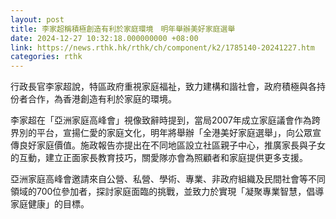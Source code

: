 ```yaml
---
layout: post
title: 李家超稱積極創造有利於家庭環境　明年舉辦美好家庭選舉
date: 2024-12-27 10:32:18.000000000 +08:00
link: https://news.rthk.hk/rthk/ch/component/k2/1785140-20241227.htm
categories: rthk
---
```


行政長官李家超說，特區政府重視家庭福祉，致力建構和諧社會，政府積極與各持份者合作，為香港創造有利於家庭的環境。

李家超在「亞洲家庭高峰會」視像致辭時提到，當局2007年成立家庭議會作為跨界別的平台，宣揚仁愛的家庭文化，明年將舉辦「全港美好家庭選舉」，向公眾宣傳良好家庭價值。施政報告亦提出在不同地區設立社區親子中心，推廣家長與子女的互動，建立正面家長教育技巧，關愛隊亦會為照顧者和家庭提供更多支援。

亞洲家庭高峰會邀請來自公營、私營、學術、專業、非政府組織及民間社會等不同領域的700位參加者，探討家庭面臨的挑戰，並致力於實現「凝聚專業智慧，倡導家庭健康」的目標。
